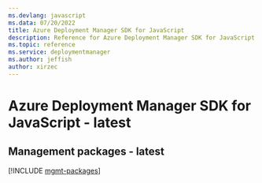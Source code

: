 ```yaml
---
ms.devlang: javascript
ms.data: 07/20/2022
title: Azure Deployment Manager SDK for JavaScript
description: Reference for Azure Deployment Manager SDK for JavaScript
ms.topic: reference
ms.service: deploymentmanager
ms.author: jeffish
author: xirzec
---
```

# Azure Deployment Manager SDK for JavaScript - latest

## Management packages - latest
[!INCLUDE [mgmt-packages](deployment-manager-mgmt-index.md)]
